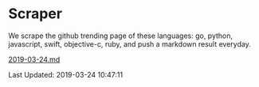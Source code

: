 # Scraper

We scrape the github trending page of these languages: go, python, javascript, swift, objective-c, ruby, and push a markdown result everyday.

[2019-03-24.md](https://github.com/henson/Scraper/blob/master/2019-03-24.md)

Last Updated: 2019-03-24 10:47:11